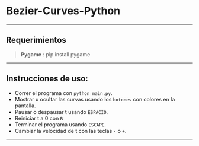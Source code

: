 # Bezier-Curves-Python

---

## Requerimientos
> **Pygame** : pip install pygame

---

## Instrucciones de uso:
- Correr el programa con `python main.py`.
- Mostrar u ocultar las curvas usando los `botones` con colores en la pantalla.
- Pausar o despausar t usando `ESPACIO`.
- Reiniciar t a 0 con `R`
- Terminar el programa usando `ESCAPE`.
- Cambiar la velocidad de t con las teclas `-` o `+`.

---